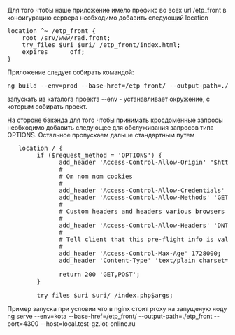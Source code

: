
Для того чтобы наше приложение имело префикс во 
всех url /etp_front в конфигурацию сервера необходимо 
добавить следующий location

<pre>
location ^~ /etp_front {
    root /srv/www/rad.front;
    try_files $uri $uri/ /etp_front/index.html;
    expires      off;
}
</pre>

Приложение следует собирать командой:
<pre>
ng build --env=prod --base-href=/etp_front/ --output-path=./etp_front
</pre>
запускать из каталога проекта
--env - устанавливает окружение, с которым собирать проект.

На стороне бэкэнда для того чтобы принимать кросдоменные запросы необходимо добавить следующее
для обслуживания запросов типа OPTIONS.
Остальное пропускаем дальше стандартным путем
<pre>
   location / {
        if ($request_method = 'OPTIONS') {
              add_header 'Access-Control-Allow-Origin' "$http_origin";
              #
              # Om nom nom cookies
              #
              add_header 'Access-Control-Allow-Credentials' 'true';
              add_header 'Access-Control-Allow-Methods' 'GET, POST, OPTIONS';
              #
              # Custom headers and headers various browsers **should** be OK with but aren't
              #
              add_header 'Access-Control-Allow-Headers' 'DNT,X-CustomHeader,Keep-Alive,User-Agent,X-Requested-With,If-Modified-Since,Cache-Control,Content-Type,Authorization';
              #
              # Tell client that this pre-flight info is valid for 20 days
              #
              add_header 'Access-Control-Max-Age' 1728000;
              add_header 'Content-Type' 'text/plain charset=UTF-8';
              
              return 200 'GET,POST';
        }

        try_files $uri $uri/ /index.php$args;
</pre>

Пример запуска при условии что в nginx стоит proxy на запущеную ноду
ng serve  --env=kota --base-href=/etp_front/ --output-path=./etp_front --port=4300 --host=local.test-gz.lot-online.ru
